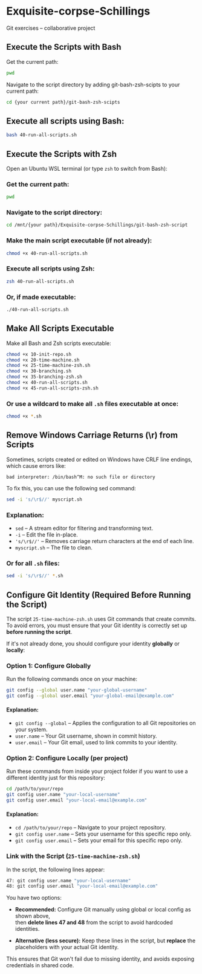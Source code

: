 # Exquisite-corpse-Schillings
Git exercises – collaborative project

## Execute the Scripts with Bash

Get the current path:

```bash
pwd
```
Navigate to the script directory by adding git-bash-zsh-scipts to your current path:

```bash
cd {your current path}/git-bash-zsh-scipts
```

## Execute all scripts using Bash:

```bash
bash 40-run-all-scripts.sh
```

## Execute the Scripts with Zsh

Open an Ubuntu WSL terminal (or type `zsh` to switch from Bash):

### Get the current path:

```zsh
pwd
```

### Navigate to the script directory:

```zsh
cd /mnt/{your path}/Exquisite-corpse-Schillings/git-bash-zsh-script
```

### Make the main script executable (if not already):

```zsh
chmod +x 40-run-all-scripts.sh
```

### Execute all scripts using Zsh:

```zsh
zsh 40-run-all-scripts.sh
```

### Or, if made executable:

```zsh
./40-run-all-scripts.sh
```

## Make All Scripts Executable

Make all Bash and Zsh scripts executable:

```bash
chmod +x 10-init-repo.sh
chmod +x 20-time-machine.sh
chmod +x 25-time-machine-zsh.sh
chmod +x 30-branching.sh
chmod +x 35-branching-zsh.sh
chmod +x 40-run-all-scripts.sh
chmod +x 45-run-all-scripts-zsh.sh
```

### Or use a wildcard to make all `.sh` files executable at once:

```bash
chmod +x *.sh
```

## Remove Windows Carriage Returns (\r) from Scripts

Sometimes, scripts created or edited on Windows have CRLF line endings, which cause errors like:

```
bad interpreter: /bin/bash^M: no such file or directory
```

To fix this, you can use the following sed command:

```bash
sed -i 's/\r$//' myscript.sh
```

### Explanation:

- `sed` – A stream editor for filtering and transforming text.
- `-i` – Edit the file in-place.
- `'s/\r$//'` – Removes carriage return characters at the end of each line.
- `myscript.sh` – The file to clean.

### Or for all `.sh` files:

```bash
sed -i 's/\r$//' *.sh
```

## Configure Git Identity (Required Before Running the Script)

The script `25-time-machine-zsh.sh` uses Git commands that create commits.  
To avoid errors, you must ensure that your Git identity is correctly set up **before running the script**.

If it's not already done, you should configure your identity **globally** or **locally**:

### Option 1: Configure Globally

Run the following commands once on your machine:

```bash
git config --global user.name "your-global-username"
git config --global user.email "your-global-email@example.com"
```

#### Explanation:

- `git config --global` – Applies the configuration to all Git repositories on your system.
- `user.name` – Your Git username, shown in commit history.
- `user.email` – Your Git email, used to link commits to your identity.

### Option 2: Configure Locally (per project)

Run these commands from inside your project folder if you want to use a different identity just for this repository:

```bash
cd /path/to/your/repo
git config user.name "your-local-username"
git config user.email "your-local-email@example.com"
```

#### Explanation:

- `cd /path/to/your/repo` – Navigate to your project repository.
- `git config user.name` – Sets your username for this specific repo only.
- `git config user.email` – Sets your email for this specific repo only.


### Link with the Script (`25-time-machine-zsh.sh`)

In the script, the following lines appear:

```bash
47: git config user.name "your-local-username"
48: git config user.email "your-local-email@example.com"
```

You have two options:

- **Recommended:** Configure Git manually using global or local config as shown above,  
  then **delete lines 47 and 48** from the script to avoid hardcoded identities.

- **Alternative (less secure):** Keep these lines in the script, but **replace** the placeholders with your actual Git identity.

This ensures that Git won't fail due to missing identity, and avoids exposing credentials in shared code.